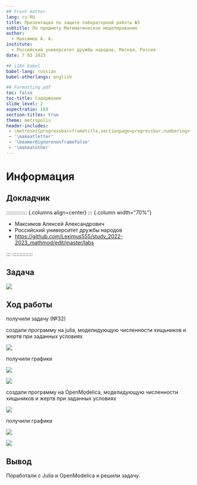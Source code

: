 ```yaml
---
## Front matter
lang: ru-RU
title: Презентация по защите лабораторной работы №5
subtitle: По предмету Математическое моделирование
author:
  - Максимов А. А.
institute:
  - Российский университет дружбы народов, Москва, Россия
date: 7 03 2023

## i18n babel
babel-lang: russian
babel-otherlangs: english

## Formatting pdf
toc: false
toc-title: Содержание
slide_level: 2
aspectratio: 169
section-titles: true
theme: metropolis
header-includes:
 - \metroset{progressbar=frametitle,sectionpage=progressbar,numbering=fraction}
 - '\makeatletter'
 - '\beamer@ignorenonframefalse'
 - '\makeatother'
---
```


# Информация

## Докладчик

:::::::::::::: {.columns align=center}
::: {.column width="70%"}

  * Максимов Алексей Александрович
  * Российский университет дружбы народов
  * <https://github.com/Leximus555/study_2022-2023_mathmod/edit/master/labs>

:::
::::::::::::::

## Задача

![](./image/1.PNG)

## Ход работы

получили задачу (№32)

создали программу на julia, моделидующую численности хищьников и жертв при заданных условиях

![](./image/2.PNG)

получили графики

![](./image/3.PNG)

![](./image/4.PNG)


создали программу на OpenModelica, моделидующую численности хищьников и жертв при заданных условиях

![](./image/5.PNG)

получили графики

![](./image/6.PNG)

![](./image/7.PNG)


## Вывод 

Поработали с Julia и OpenModelica и решили задачу.

